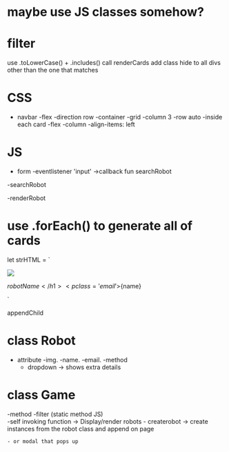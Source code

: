 
# maybe use JS classes somehow?

# filter 
use .toLowerCase() + .includes()
call renderCards
add class hide to all divs other than the one that matches


# CSS 
- navbar 
    -flex
    -direction row
-container
    -grid
        -column 3
        -row auto
-inside each card 
    -flex -column
    -align-items: left
    
# JS
- form 
    -eventlistener 'input' ->callback fun searchRobot

-searchRobot

-renderRobot
# use .forEach() to generate all of cards 

let strHTML = 
`<div class='card'>
    <img src='${robotName}.jpg'>
    <p class='robot-name'>${robotName}</h1>
    <p class='email'>${name}</h1>
</div>`

appendChild 

# class Robot
- attribute 
    -img.
    -name.
    -email.
-method 
    - dropdown -> shows extra details

# class Game
-method 
    -filter (static method JS)  
    -self invoking function -> Display/render robots
    - createrobot -> create instances from the robot class and append on page

    - or modal that pops up 
